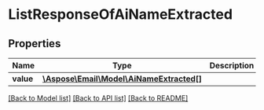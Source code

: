 # ListResponseOfAiNameExtracted

## Properties
Name | Type | Description | Notes
------------ | ------------- | ------------- | -------------
**value** | [**\Aspose\Email\Model\AiNameExtracted[]**](AiNameExtracted.md) |  | [optional] 



[[Back to Model list]](README.md#documentation-for-models) [[Back to API list]](README.md#documentation-for-api-endpoints) [[Back to README]](README.md)



